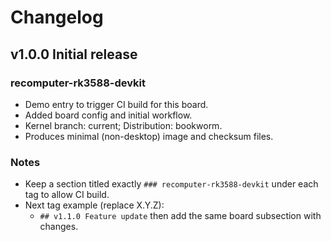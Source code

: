 # Changelog

## v1.0.0 Initial release
### recomputer-rk3588-devkit
- Demo entry to trigger CI build for this board.
- Added board config and initial workflow.
- Kernel branch: current; Distribution: bookworm.
- Produces minimal (non-desktop) image and checksum files.

### Notes
- Keep a section titled exactly `### recomputer-rk3588-devkit` under each tag to allow CI build.
- Next tag example (replace X.Y.Z):
  - `## v1.1.0 Feature update` then add the same board subsection with changes.
